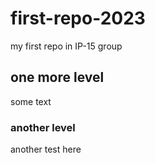 # first-repo-2023

my first repo in IP-15 group
## one more level

some text

### another level


another test here
